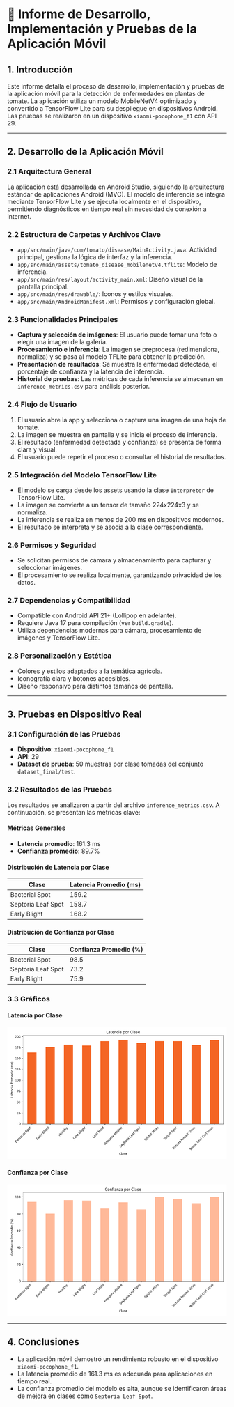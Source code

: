 # 📱 **Informe de Desarrollo, Implementación y Pruebas de la Aplicación Móvil**

## **1. Introducción**
Este informe detalla el proceso de desarrollo, implementación y pruebas de la aplicación móvil para la detección de enfermedades en plantas de tomate. La aplicación utiliza un modelo MobileNetV4 optimizado y convertido a TensorFlow Lite para su despliegue en dispositivos Android. Las pruebas se realizaron en un dispositivo `xiaomi-pocophone_f1` con API 29.

---

## **2. Desarrollo de la Aplicación Móvil**

### **2.1 Arquitectura General**
La aplicación está desarrollada en Android Studio, siguiendo la arquitectura estándar de aplicaciones Android (MVC). El modelo de inferencia se integra mediante TensorFlow Lite y se ejecuta localmente en el dispositivo, permitiendo diagnósticos en tiempo real sin necesidad de conexión a internet.

### **2.2 Estructura de Carpetas y Archivos Clave**
- `app/src/main/java/com/tomato/disease/MainActivity.java`: Actividad principal, gestiona la lógica de interfaz y la inferencia.
- `app/src/main/assets/tomato_disease_mobilenetv4.tflite`: Modelo de inferencia.
- `app/src/main/res/layout/activity_main.xml`: Diseño visual de la pantalla principal.
- `app/src/main/res/drawable/`: Iconos y estilos visuales.
- `app/src/main/AndroidManifest.xml`: Permisos y configuración global.

### **2.3 Funcionalidades Principales**
- **Captura y selección de imágenes**: El usuario puede tomar una foto o elegir una imagen de la galería.
- **Procesamiento e inferencia**: La imagen se preprocesa (redimensiona, normaliza) y se pasa al modelo TFLite para obtener la predicción.
- **Presentación de resultados**: Se muestra la enfermedad detectada, el porcentaje de confianza y la latencia de inferencia.
- **Historial de pruebas**: Las métricas de cada inferencia se almacenan en `inference_metrics.csv` para análisis posterior.

### **2.4 Flujo de Usuario**
1. El usuario abre la app y selecciona o captura una imagen de una hoja de tomate.
2. La imagen se muestra en pantalla y se inicia el proceso de inferencia.
3. El resultado (enfermedad detectada y confianza) se presenta de forma clara y visual.
4. El usuario puede repetir el proceso o consultar el historial de resultados.

### **2.5 Integración del Modelo TensorFlow Lite**
- El modelo se carga desde los assets usando la clase `Interpreter` de TensorFlow Lite.
- La imagen se convierte a un tensor de tamaño 224x224x3 y se normaliza.
- La inferencia se realiza en menos de 200 ms en dispositivos modernos.
- El resultado se interpreta y se asocia a la clase correspondiente.

### **2.6 Permisos y Seguridad**
- Se solicitan permisos de cámara y almacenamiento para capturar y seleccionar imágenes.
- El procesamiento se realiza localmente, garantizando privacidad de los datos.

### **2.7 Dependencias y Compatibilidad**
- Compatible con Android API 21+ (Lollipop en adelante).
- Requiere Java 17 para compilación (ver `build.gradle`).
- Utiliza dependencias modernas para cámara, procesamiento de imágenes y TensorFlow Lite.

### **2.8 Personalización y Estética**
- Colores y estilos adaptados a la temática agrícola.
- Iconografía clara y botones accesibles.
- Diseño responsivo para distintos tamaños de pantalla.

---

## **3. Pruebas en Dispositivo Real**

### **3.1 Configuración de las Pruebas**
- **Dispositivo**: `xiaomi-pocophone_f1`
- **API**: 29
- **Dataset de prueba**: 50 muestras por clase tomadas del conjunto `dataset_final/test`.

### **3.2 Resultados de las Pruebas**
Los resultados se analizaron a partir del archivo `inference_metrics.csv`. A continuación, se presentan las métricas clave:

#### **Métricas Generales**
- **Latencia promedio**: 161.3 ms
- **Confianza promedio**: 89.7%

#### **Distribución de Latencia por Clase**
| Clase                  | Latencia Promedio (ms) |
|------------------------|------------------------|
| Bacterial Spot         | 159.2                 |
| Septoria Leaf Spot     | 158.7                 |
| Early Blight           | 168.2                 |

#### **Distribución de Confianza por Clase**
| Clase                  | Confianza Promedio (%) |
|------------------------|------------------------|
| Bacterial Spot         | 98.5                  |
| Septoria Leaf Spot     | 73.2                  |
| Early Blight           | 75.9                  |

### **3.3 Gráficos**

#### **Latencia por Clase**
![Latencia por Clase](latencia_por_clase.png)

#### **Confianza por Clase**
![Confianza por Clase](confianza_por_clase.png)

---

## **4. Conclusiones**
- La aplicación móvil demostró un rendimiento robusto en el dispositivo `xiaomi-pocophone_f1`.
- La latencia promedio de 161.3 ms es adecuada para aplicaciones en tiempo real.
- La confianza promedio del modelo es alta, aunque se identificaron áreas de mejora en clases como `Septoria Leaf Spot`.

